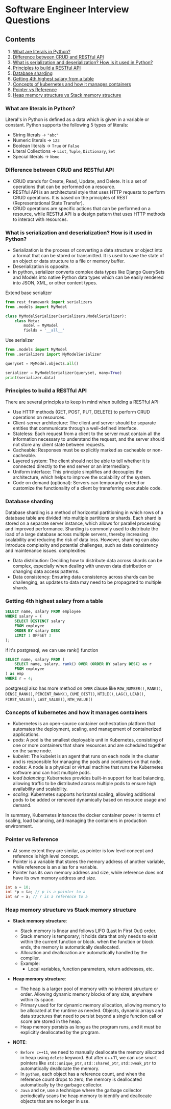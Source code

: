 # Software Engineer Interview Questions

## Contents
1. [What are literals in Python?](#what-are-literals-in-python)
2. [Difference between CRUD and RESTful API](#difference-between-crud-and-restful-api)
3. [What is serialization and deserialization? How is it used in Python?](#what-is-serialization-and-deserialization-how-is-it-used-in-python)
4. [Principles to build a RESTful API](#principles-to-build-a-restful-api)
5. [Database sharding](#database-sharding)
6. [Getting 4th highest salary from a table](#getting-4th-highest-salary-from-a-table)
7. [Concepts of kubernetes and how it manages containers](#concepts-of-kubernetes-and-how-it-manages-containers)
8. [Pointer vs Reference](#pointer-vs-reference)
9. [Heap memory structure vs Stack memory structure](#heap-memory-structure-vs-stack-memory-structure)

### What are literals in Python?
Literal's in Python is defined as a data which is given in a variable or constant. Python supports the following 5 types of literals:
- String literals -> `"abc"`
- Numeric literals -> `123`
- Boolean literals -> `True` or `False`
- Literal Collections -> `List`, `Tuple`, `Dictionary`, `Set`
- Special literals -> `None`

### Difference between CRUD and RESTful API
- CRUD stands for Create, Read, Update, and Delete. It is a set of operations that can be performed on a resource.
- RESTful API is an architectural style that uses HTTP requests to perform CRUD operations. It is based on the principles of REST (Representational State Transfer).
- CRUD operations are specific actions that can be performed on a resource, while RESTful API is a design pattern that uses HTTP methods to interact with resources.

### What is serialization and deserialization? How is it used in Python?
- Serialization is the process of converting a data structure or object into a format that can be stored or transmitted. It is used to save the state of an object or data structure to a file or memory buffer.
- Deserialization is opposite.
- In python, serializer converts complex data types like Django QuerySets and Models into native Python data types which can be easily rendered into JSON, XML, or other content types.

Extend base serializer

```python
from rest_framework import serializers
from .models import MyModel

class MyModelSerializer(serializers.ModelSerializer):
    class Meta:
        model = MyModel
        fields = '__all__'
```

Use serializer

```python
from .models import MyModel
from .serializers import MyModelSerializer

queryset = MyModel.objects.all()

serializer = MyModelSerializer(queryset, many=True)
print(serializer.data)  
```

### Principles to build a RESTful API
There are several principles to keep in mind when building a RESTful API:
- Use HTTP methods (GET, POST, PUT, DELETE) to perform CRUD operations on resources.
- Client-server architecture: The client and server should be separate entities that communicate through a well-defined interface.
- Stateless: Each request from a client to the server must contain all the information necessary to understand the request, and the server should not store any client state between requests.
- Cacheable: Responses must be explicitly marked as cacheable or non-cacheable.
- Layered system: The client should not be able to tell whether it is connected directly to the end server or an intermediary.
- Uniform interface: This principle simplifies and decouples the architecture, which helps to improve the scalability of the system.
- Code on demand (optional): Servers can temporarily extend or customize the functionality of a client by transferring executable code.

### Database sharding
Database sharding is a method of horizontal partitioning in which rows of a database table are divided into multiple partitions or shards. Each shard is stored on a separate server instance, which allows for parallel processing and improved performance. Sharding is commonly used to distribute the load of a large database across multiple servers, thereby increasing scalability and reducing the risk of data loss. However, sharding can also introduce complexity and potential challenges, such as data consistency and maintenance issues.
complexities:
- Data distribution: Deciding how to distribute data across shards can be complex, especially when dealing with uneven data distribution or changing data access patterns.
- Data consistency: Ensuring data consistency across shards can be challenging, as updates to data may need to be propagated to multiple shards.

### Getting 4th highest salary from a table
```sql
SELECT name, salary FROM employee
WHERE salary = (
    SELECT DISTINCT salary 
    FROM employee 
    ORDER BY salary DESC 
    LIMIT 1 OFFSET 3
);
```

if it's postgresql, we can use rank() function

```sql
SELECT name, salary FROM (
    SELECT name, salary, rank() OVER (ORDER BY salary DESC) as r
    FROM employee
) as emp
WHERE r = 4;
```

postgresql also has more method on `OVER` clause like `ROW_NUMBER()`, `RANK()`, `DENSE_RANK()`, `PERCENT_RANK()`, `CUME_DIST()`, `NTILE()`, `LAG()`, `LEAD()`, `FIRST_VALUE()`, `LAST_VALUE()`, `NTH_VALUE()`


### Concepts of kubernetes and how it manages containers
- Kubernetes is an open-source container orchestration platform that automates the deployment, scaling, and management of containerized applications.
- *pods*: A pod is the smallest deployable unit in Kubernetes, consisting of one or more containers that share resources and are scheduled together on the same node.
- *kubelet*: The kubelet is an agent that runs on each node in the cluster and is responsible for managing the pods and containers on that node.
- *nodes*: A node is a physical or virtual machine that runs the Kubernetes software and can host multiple pods.
- *load balancing*: Kubernetes provides built-in support for load balancing, allowing traffic to be distributed across multiple pods to ensure high availability and scalability.
- *scaling*: Kubernetes supports horizontal scaling, allowing additional pods to be added or removed dynamically based on resource usage and demand.

In summary, Kubernetes inhances the docker container power in terms of scaling, load balancing, and managing the containers in production environment.


### Pointer vs Reference
- At some extent they are similar, as pointer is low level concept and reference is high level concept.
- Pointer is a variable that stores the memory address of another variable, while reference is an alias for a variable.
- Pointer has its own memory address and size, while reference does not have its own memory address and size.

```cpp
int a = 10;
int *p = &a; // p is a pointer to a
int &r = a; // r is a reference to a
```

### Heap memory structure vs Stack memory structure
- **Stack memory structure**:
    - Stack memory is linear and follows LIFO (Last In First Out) order.
    - Stack memory is temporary; it holds data that only needs to exist within the current function or block. when the function or block ends, the memory is automatically deallocated.
    - Allocation and deallocation are automatically handled by the compiler.
    - Example:
        - Local variables, function parameters, return addresses, etc.
- **Heap memory structure**:
    - The heap is a larger pool of memory with no inherent structure or order. Allowing dynamic memory blocks of any size, anywhere within its space.
    - Primary used for for dynamic memory allocation, allowing memory to be allocated at the runtime as needed. Objects, dynamic arrays and data structures that need to persist beyond a single function call or score are stored in the heap.
    - Heap memory persists as long as the program runs, and it must be explicitly deallocated by the program.
    
- **NOTE**: 
    - `Before c++11`, we need to manually deallocate the memory allocated in heap using `delete` keyword. But after c++11, we can use smart pointers like `std::unique_ptr`, `std::shared_ptr`, `std::weak_ptr` to automatically deallocate the memory.
    - In `python`, each object has a reference count, and when the reference count drops to zero, the memory is deallocated automatically by the garbage collector.
    - `Java` and `C#`, use a technique where the garbage collector periodically scans the heap memory to identify and deallocate objects that are no longer in use.